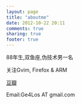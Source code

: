 ```yaml
---
layout: page
title: "aboutme"
date: 2012-10-22 20:11
comments: true
sharing: true
footer: true
---
```

88年生,双鱼座,伪技术男一名

关注Gvim, Firefox & ARM

[豆瓣][1]

Email:Ge4Los AT gmail.com

[1]:http://www.douban.com/people/GefuhlLos/
